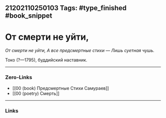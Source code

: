 21202110250103
Tags: #type_finished #book_snippet 
---
# От смерти не уйти,

*От смерти не уйти,
А все предсмертные стихи —
Лишь суетная чушь.*

Токо (?—1795), буддийский наставник. 

---
### Zero-Links
 - [[00 (book) Предсмертные Стихи Самураев]]
 - [[00 (poetry) Смерть]]
---
### Links
